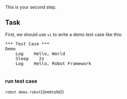 This is your second step.

## Task

First, we should use `vi` to write a demo test case like this:

<pre class="file" data-filename="demo.robot" data-target="replace">
*** Test Case ***
Demo
    Log    Hello, World
	Sleep    2s
	Log    Hello, Robot Framework

</pre>

### run test case

`robot demo.robot`{{execute}}